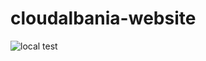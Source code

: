 # cloudalbania-website

![local test](https://github.com/besmirzanaj/cloudalbania-website/actions/workflows/blank.yml/badge.svg)
